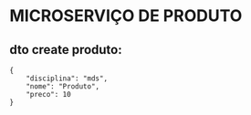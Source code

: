 # MICROSERVIÇO DE PRODUTO

## dto create produto:
```
{
	"disciplina": "mds",
	"nome": "Produto",
	"preco": 10
}
```
